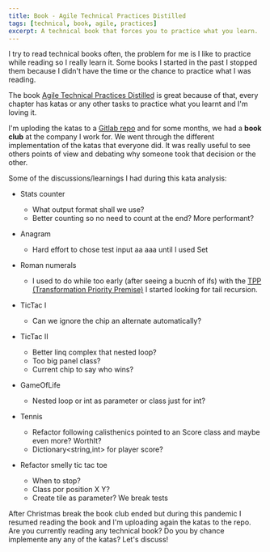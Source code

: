 ```yaml
---
title: Book - Agile Technical Practices Distilled
tags: [technical, book, agile, practices]
excerpt: A technical book that forces you to practice what you learn.
---
```


I try to read technical books often, the problem for me is I like to practice while reading so I really learn it. Some books I started in the past I stopped them because I didn't have the time or the chance to practice what I was reading.

The book [Agile Technical Practices Distilled](https://www.amazon.es/Agile-Technical-Practices-Distilled-principles-ebook/dp/B07TWBZX82/ref=sr_1_2?__mk_es_ES=%C3%85M%C3%85%C5%BD%C3%95%C3%91&dchild=1&keywords=agile+practices+distilled&qid=1587904671&sr=8-2) is great because of that, every chapter has katas or any other tasks to practice what you learnt and I'm loving it.

I'm uploding the katas to a [Gitlab repo](https://gitlab.com/agile-practices-distilled) and for some months, we had a **book club** at the company I work for. We went through the different implementation of the katas that everyone did. It was really useful to see others points of view and debating why someone took that decision or the other.

Some of the discussions/learnings I had during this kata analysis:

- Stats counter

  - What output format shall we use?
  - Better counting so no need to count at the end? More performant?

- Anagram

  - Hard effort to chose test input aa aaa until I used Set

- Roman numerals

  - I used to do while too early (after seeing a bucnh of ifs) with the [TPP (Transformation Priority Premise)](https://en.wikipedia.org/wiki/Transformation_Priority_Premise) I started looking for tail recursion.

- TicTac I

  - Can we ignore the chip an alternate automatically?

- TicTac II

  - Better linq complex that nested loop?
  - Too big panel class?
  - Current chip to say who wins?

- GameOfLife

  - Nested loop or int as parameter or class just for int?

- Tennis

  - Refactor following calisthenics pointed to an Score class and maybe even more? WorthIt?
  - Dictionary<string,int> for player score?

- Refactor smelly tic tac toe
  - When to stop?
  - Class por position X Y?
  - Create tile as parameter? We break tests

After Christmas break the book club ended but during this pandemic I resumed reading the book and I'm uploading again the katas to the repo. Are you currently reading any technical book? Do you by chance implemente any any of the katas? Let's discuss!
